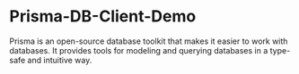 # Prisma-DB-Client-Demo
Prisma is an open-source database toolkit that makes it easier to work with databases. It provides tools for modeling and querying databases in a type-safe and intuitive way. 
